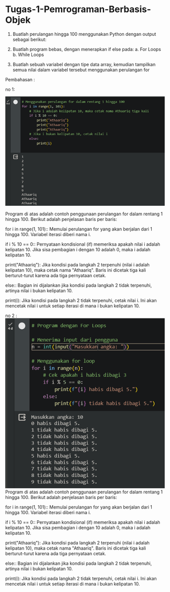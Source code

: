 # Tugas-1-Pemrograman-Berbasis-Objek

1. Buatlah perulangan hingga 100 menggunakan Python dengan output sebagai berikut:

2. Buatlah program bebas, dengan menerapkan if else pada:
  a. For Loops
  b. While Loops

3. Buatlah sebuah variabel dengan tipe data array, kemudian tampilkan semua nilai dalam variabel tersebut menggunakan perulangan for

Pembahasan :

no 1:

![alt](https://github.com/mark19566/Tugas-1-Pemrograman-Berbasis-Objek/blob/main/Screenshot%202023-12-08%20230712.png?raw=ture)

  Program di atas adalah contoh penggunaan perulangan for dalam rentang 1 hingga 100. Berikut adalah penjelasan baris per baris:

for i in range(1, 101):: Memulai perulangan for yang akan berjalan dari 1 hingga 100. Variabel iterasi diberi nama i.

if i % 10 == 0:: Pernyataan kondisional (if) memeriksa apakah nilai i adalah kelipatan 10. Jika sisa pembagian i dengan 10 adalah 0, maka i adalah kelipatan 10.

print("Athaariq"): Jika kondisi pada langkah 2 terpenuhi (nilai i adalah kelipatan 10), maka cetak nama "Athaariq". Baris ini dicetak tiga kali berturut-turut karena ada tiga pernyataan cetak.

else:: Bagian ini dijalankan jika kondisi pada langkah 2 tidak terpenuhi, artinya nilai i bukan kelipatan 10.

print(i): Jika kondisi pada langkah 2 tidak terpenuhi, cetak nilai i. Ini akan mencetak nilai i untuk setiap iterasi di mana i bukan kelipatan 10.


no 2 :
![alt](https://github.com/mark19566/Tugas-1-Pemrograman-Berbasis-Objek/blob/main/Screenshot%202023-12-08%20230907.png?raw=true)
Program di atas adalah contoh penggunaan perulangan for dalam rentang 1 hingga 100. Berikut adalah penjelasan baris per baris:

for i in range(1, 101):: Memulai perulangan for yang akan berjalan dari 1 hingga 100. Variabel iterasi diberi nama i.

if i % 10 == 0:: Pernyataan kondisional (if) memeriksa apakah nilai i adalah kelipatan 10. Jika sisa pembagian i dengan 10 adalah 0, maka i adalah kelipatan 10.

print("Athaariq"): Jika kondisi pada langkah 2 terpenuhi (nilai i adalah kelipatan 10), maka cetak nama "Athaariq". Baris ini dicetak tiga kali berturut-turut karena ada tiga pernyataan cetak.

else:: Bagian ini dijalankan jika kondisi pada langkah 2 tidak terpenuhi, artinya nilai i bukan kelipatan 10.

print(i): Jika kondisi pada langkah 2 tidak terpenuhi, cetak nilai i. Ini akan mencetak nilai i untuk setiap iterasi di mana i bukan kelipatan 10.
